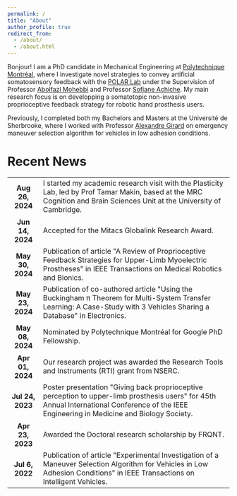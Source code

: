 ```yaml
---
permalink: /
title: "About"
author_profile: true
redirect_from: 
  - /about/
  - /about.html
---
```


Bonjour! I am a PhD candidate in Mechanical Engineering at [Polytechnique Montréal](https://www.polymtl.ca/), where I investigate novel strategies to convey artificial somatosensory feedback with the [POLAR Lab](https://www.polarlab.ca/home) under the Supervision of Professor [Abolfazl Mohebbi](https://www.polymtl.ca/expertises/mohebbi-abolfazl-0) and Professor [Sofiane Achiche](https://www.polymtl.ca/expertises/achiche-sofiane). My main research focus is on developping a somatotopic non-invasive proprioceptive feedback strategy for robotic hand prosthesis users. 

Previously, I completed both my Bachelors and Masters at the Université de Sherbrooke, where I worked with Professor [Alexandre Girard](https://www.alexandregirard.com/projects/snowcontrol.html) on emergency maneuver selection algorithm for vehicles in low adhesion conditions.

Recent News
======

<table style="border: none; border-collapse: collapse; width: 100%;">
    <tr> <th style="border: none;" scope="row">Aug 26, 2024</th> <td style="border: none;"> I started my academic research visit with the Plasticity Lab, led by Prof Tamar Makin, based at the MRC Cognition and Brain Sciences Unit at the University of Cambridge. </td> </tr>
    <tr> <th style="border: none;" scope="row">Jun 14, 2024</th> <td style="border: none;"> Accepted for the Mitacs Globalink Research Award. </td> </tr> 
    <tr> <th style="border: none;" scope="row">May 30, 2024</th> <td style="border: none;"> Publication of article "A Review of Proprioceptive Feedback Strategies for Upper-Limb Myoelectric Prostheses" in IEEE Transactions on Medical Robotics and Bionics. </td> </tr> 
    <tr> <th style="border: none;" scope="row">May 23, 2024</th> <td style="border: none;"> Publication of co-authored article "Using the Buckingham π Theorem for Multi-System Transfer Learning: A Case-Study with 3 Vehicles Sharing a Database" in Electronics. </td> </tr> 
    <tr> <th style="border: none;" scope="row">May 08, 2024</th> <td style="border: none;"> Nominated by Polytechnique Montréal for Google PhD Fellowship. </td> </tr>
    <tr> <th style="border: none;" scope="row">Apr 01, 2024</th> <td style="border: none;"> Our research project was awarded the Research Tools and Instruments (RTI) grant from NSERC. </td> </tr> 
    <tr> <th style="border: none;" scope="row">Jul 24, 2023</th> <td style="border: none;"> Poster presentation "Giving back proprioceptive perception to upper-limb prosthesis users" for 45th Annual International Conference of the IEEE Engineering in Medicine and Biology Society. </td> </tr> 
    <tr> <th style="border: none;" scope="row">Apr 23, 2023</th> <td style="border: none;"> Awarded the Doctoral research scholarship by FRQNT. </td> </tr> 
    <tr> <th style="border: none;" scope="row">Jul 6, 2022</th> <td style="border: none;"> Publication of article "Experimental Investigation of a Maneuver Selection Algorithm for Vehicles in Low Adhesion Conditions" in IEEE Transactions on Intelligent Vehicles. </td> </tr>
</table>

<!-- <div class="table-responsive">  -->
<!-- <table class="table table-sm table-borderless">  -->
<!-- <table> -->
<!-- <table style="border: none; border-collapse: collapse;">
<tr> <th scope="row">Jun 14, 2024</th> <td> Awarded the Mitacs Globalink Research Award. </td> </tr> 
<tr> <th scope="row">May 30, 2024</th> <td> Publication of article "A Review of Proprioceptive Feedback Strategies for Upper-Limb Myoelectric Prostheses" in IEEE Transactions on Medical Robotics and Bionics. </td> </tr> 
<tr> <th scope="row">May 23, 2024</th> <td> Publication of co-authored article "Using the Buckingham π Theorem for Multi-System Transfer Learning: A Case-Study with 3 Vehicles Sharing a Database" in Electronics. </td> </tr> 
<tr> <th scope="row">May 08, 2024</th> <td> Nominated by Polytechnique Montréal for Google PhD Fellowship. </td> </tr>
<tr> <th scope="row">Apr 01, 2024</th> <td> Our research project was awarded the Research Tools and Instruments grants program from NSERC. </td> </tr> 
<tr> <th scope="row">Jul 24, 2023</th> <td> Poster presentation for 45th Annual International Conference of the IEEE Engineering in Medicine and Biology Society. </td> </tr> 
<tr> <th scope="row">Apr 23, 2023</th> <td> Awarded the Doctoral research scholarship by FRQNT. </td> </tr> 
<tr> <th scope="row">Jul 6, 2022</th> <td> Publication of article "Experimental Investigation of a Maneuver Selection Algorithm for Vehicles in Low Adhesion Conditions" in IEEE Transactions on Intelligent Vehicles. </td> </tr>
</table>  -->

<!-- This is the front page of a website that is powered by the [Academic Pages template](https://github.com/academicpages/academicpages.github.io) and hosted on GitHub pages. [GitHub pages](https://pages.github.com) is a free service in which websites are built and hosted from code and data stored in a GitHub repository, automatically updating when a new commit is made to the respository. This template was forked from the [Minimal Mistakes Jekyll Theme](https://mmistakes.github.io/minimal-mistakes/) created by Michael Rose, and then extended to support the kinds of content that academics have: publications, talks, teaching, a portfolio, blog posts, and a dynamically-generated CV. You can fork [this repository](https://github.com/academicpages/academicpages.github.io) right now, modify the configuration and markdown files, add your own PDFs and other content, and have your own site for free, with no ads! An older version of this template powers my own personal website at [stuartgeiger.com](http://stuartgeiger.com), which uses [this Github repository](https://github.com/staeiou/staeiou.github.io).

A data-driven personal website
======
Like many other Jekyll-based GitHub Pages templates, Academic Pages makes you separate the website's content from its form. The content & metadata of your website are in structured markdown files, while various other files constitute the theme, specifying how to transform that content & metadata into HTML pages. You keep these various markdown (.md), YAML (.yml), HTML, and CSS files in a public GitHub repository. Each time you commit and push an update to the repository, the [GitHub pages](https://pages.github.com/) service creates static HTML pages based on these files, which are hosted on GitHub's servers free of charge.

Many of the features of dynamic content management systems (like Wordpress) can be achieved in this fashion, using a fraction of the computational resources and with far less vulnerability to hacking and DDoSing. You can also modify the theme to your heart's content without touching the content of your site. If you get to a point where you've broken something in Jekyll/HTML/CSS beyond repair, your markdown files describing your talks, publications, etc. are safe. You can rollback the changes or even delete the repository and start over -- just be sure to save the markdown files! Finally, you can also write scripts that process the structured data on the site, such as [this one](https://github.com/academicpages/academicpages.github.io/blob/master/talkmap.ipynb) that analyzes metadata in pages about talks to display [a map of every location you've given a talk](https://academicpages.github.io/talkmap.html).

Getting started
======
1. Register a GitHub account if you don't have one and confirm your e-mail (required!)
1. Fork [this repository](https://github.com/academicpages/academicpages.github.io) by clicking the "fork" button in the top right. 
1. Go to the repository's settings (rightmost item in the tabs that start with "Code", should be below "Unwatch"). Rename the repository "[your GitHub username].github.io", which will also be your website's URL.
1. Set site-wide configuration and create content & metadata (see below -- also see [this set of diffs](http://archive.is/3TPas) showing what files were changed to set up [an example site](https://getorg-testacct.github.io) for a user with the username "getorg-testacct")
1. Upload any files (like PDFs, .zip files, etc.) to the files/ directory. They will appear at https://[your GitHub username].github.io/files/example.pdf.  
1. Check status by going to the repository settings, in the "GitHub pages" section

Site-wide configuration
------
The main configuration file for the site is in the base directory in [_config.yml](https://github.com/academicpages/academicpages.github.io/blob/master/_config.yml), which defines the content in the sidebars and other site-wide features. You will need to replace the default variables with ones about yourself and your site's github repository. The configuration file for the top menu is in [_data/navigation.yml](https://github.com/academicpages/academicpages.github.io/blob/master/_data/navigation.yml). For example, if you don't have a portfolio or blog posts, you can remove those items from that navigation.yml file to remove them from the header. 

Create content & metadata
------
For site content, there is one markdown file for each type of content, which are stored in directories like _publications, _talks, _posts, _teaching, or _pages. For example, each talk is a markdown file in the [_talks directory](https://github.com/academicpages/academicpages.github.io/tree/master/_talks). At the top of each markdown file is structured data in YAML about the talk, which the theme will parse to do lots of cool stuff. The same structured data about a talk is used to generate the list of talks on the [Talks page](https://academicpages.github.io/talks), each [individual page](https://academicpages.github.io/talks/2012-03-01-talk-1) for specific talks, the talks section for the [CV page](https://academicpages.github.io/cv), and the [map of places you've given a talk](https://academicpages.github.io/talkmap.html) (if you run this [python file](https://github.com/academicpages/academicpages.github.io/blob/master/talkmap.py) or [Jupyter notebook](https://github.com/academicpages/academicpages.github.io/blob/master/talkmap.ipynb), which creates the HTML for the map based on the contents of the _talks directory).

**Markdown generator**

I have also created [a set of Jupyter notebooks](https://github.com/academicpages/academicpages.github.io/tree/master/markdown_generator
) that converts a CSV containing structured data about talks or presentations into individual markdown files that will be properly formatted for the Academic Pages template. The sample CSVs in that directory are the ones I used to create my own personal website at stuartgeiger.com. My usual workflow is that I keep a spreadsheet of my publications and talks, then run the code in these notebooks to generate the markdown files, then commit and push them to the GitHub repository.

How to edit your site's GitHub repository
------
Many people use a git client to create files on their local computer and then push them to GitHub's servers. If you are not familiar with git, you can directly edit these configuration and markdown files directly in the github.com interface. Navigate to a file (like [this one](https://github.com/academicpages/academicpages.github.io/blob/master/_talks/2012-03-01-talk-1.md) and click the pencil icon in the top right of the content preview (to the right of the "Raw | Blame | History" buttons). You can delete a file by clicking the trashcan icon to the right of the pencil icon. You can also create new files or upload files by navigating to a directory and clicking the "Create new file" or "Upload files" buttons. 

Example: editing a markdown file for a talk
![Editing a markdown file for a talk](/images/editing-talk.png)

For more info
------
More info about configuring Academic Pages can be found in [the guide](https://academicpages.github.io/markdown/). The [guides for the Minimal Mistakes theme](https://mmistakes.github.io/minimal-mistakes/docs/configuration/) (which this theme was forked from) might also be helpful. -->
